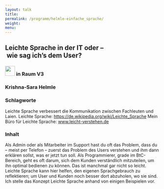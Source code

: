 ```yaml
---
layout: talk
title:
permalink: /programm/helmle-einfache_sprache/
weight: 
menu:
---
```

## Leichte&nbsp;Sprache&nbsp;in&nbsp;der&nbsp;IT&nbsp;oder&nbsp;–&nbsp;wie&nbsp;sag&nbsp;ich’s&nbsp;dem&nbsp;User?

### <img height = "32" src="../../images/lightning.svg">  in Raum V3

### Krishna-Sara&nbsp;Helmle

### Schlagworte

Leichte Sprache verbessert die Kommunikation zwischen Fachleuten und Laien.
Leichte Sprache:
https://de.wikipedia.org/wiki/Leichte_Sprache
Mein Büro für Leichte Sprache: www.leicht-verstehen.de

### Inhalt

Als Admin oder als Mitarbeiter im Support hast du oft das Problem, dass du
– meist per Telefon – zuerst das Problem des Users verstehen und ihm dann
erklären sollst, was er jetzt tun soll.
Als Programmierer, grade im BtC-Bereich, geht es oft darum, sich dem Kunden
verständlich mitzuteilen, um ihn optimal bedienen zu können.
Das ist manchmal gar nicht so leicht.
Leichte Sprache kann hier helfen, den eigenen Sprachgebrauch zu
reflektieren; um User und Kunden noch besser dort abzuholen, wo sie sind.
Ich stelle das Konzept Leichte Sprache anhand von einigen Beispielen vor.

